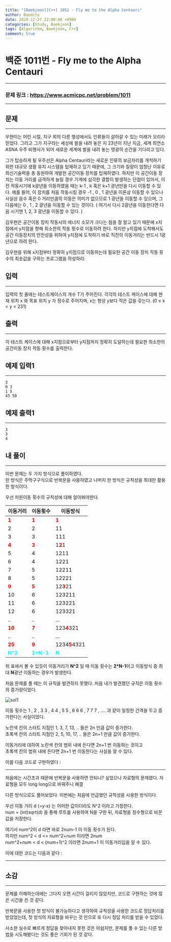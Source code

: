 ```yaml
---
title: "[Baekjoon][C++] 1011 - Fly me to the Alpha Centauri"
author: Bandito
date: 2020-12-27 22:00:00 +0900
categories: [Study, Baekjoon]
tags: [Algorithm, Baekjoon, C++]
comment: true
---
```


# 백준 1011번 - Fly me to the Alpha Centauri
***
### 문제 링크 : <https://www.acmicpc.net/problem/1011>

***

## 문제
***
우현이는 어린 시절, 지구 외의 다른 행성에서도 인류들이 살아갈 수 있는 미래가 오리라 믿었다. 그리고 그가 지구라는 세상에 발을 내려 놓은 지 23년이 지난 지금, 세계 최연소 ASNA 우주 비행사가 되어 새로운 세계에 발을 내려 놓는 영광의 순간을 기다리고 있다.

그가 탑승하게 될 우주선은 Alpha Centauri라는 새로운 인류의 보금자리를 개척하기 위한 대규모 생활 유지 시스템을 탑재하고 있기 때문에, 그 크기와 질량이 엄청난 이유로 최신기술력을 총 동원하여 개발한 공간이동 장치를 탑재하였다. 하지만 이 공간이동 장치는 이동 거리를 급격하게 늘릴 경우 기계에 심각한 결함이 발생하는 단점이 있어서, 이전 작동시기에 k광년을 이동하였을 때는 k-1 , k 혹은 k+1 광년만을 다시 이동할 수 있다. 예를 들어, 이 장치를 처음 작동시킬 경우 -1 , 0 , 1 광년을 이론상 이동할 수 있으나 사실상 음수 혹은 0 거리만큼의 이동은 의미가 없으므로 1 광년을 이동할 수 있으며, 그 다음에는 0 , 1 , 2 광년을 이동할 수 있는 것이다. ( 여기서 다시 2광년을 이동한다면 다음 시기엔 1, 2, 3 광년을 이동할 수 있다. )

김우현은 공간이동 장치 작동시의 에너지 소모가 크다는 점을 잘 알고 있기 때문에 x지점에서 y지점을 향해 최소한의 작동 횟수로 이동하려 한다. 하지만 y지점에 도착해서도 공간 이동장치의 안전성을 위하여 y지점에 도착하기 바로 직전의 이동거리는 반드시 1광년으로 하려 한다.

김우현을 위해 x지점부터 정확히 y지점으로 이동하는데 필요한 공간 이동 장치 작동 횟수의 최솟값을 구하는 프로그램을 작성하라.

## 입력
***
입력의 첫 줄에는 테스트케이스의 개수 T가 주어진다. 각각의 테스트 케이스에 대해 현재 위치 x 와 목표 위치 y 가 정수로 주어지며, x는 항상 y보다 작은 값을 갖는다. (0 ≤ x < y < 231)

## 출력
***
각 테스트 케이스에 대해 x지점으로부터 y지점까지 정확히 도달하는데 필요한 최소한의 공간이동 장치 작동 횟수를 출력한다.

## 예제 입력1
***
```console
3
0 3
1 5
45 50
```

## 예제 출력1
***
```console
3
3
4
```

## 내 풀이
***

이번 문제는 두 가지 방식으로 풀이하였다.    
한 방식은 주먹구구식으로 반복문을 사용하였고
나머지 한 방식은 규칙성을 최대한 활용한 방식이다.

우선 차원이동 횟수의 규칙성에 대해 알아봐야한다.  

|이동거리|이동횟수|이동방식|
|----|----|----------|
|<span style="color:red">**1**</span>|<span style="color:red">**1**</span>|<span style="color:red">**1**</span>|
|2|2|11|
|3|3|111|
|<span style="color:red">**4**</span>|<span style="color:red">**3**</span>|1<span style="color:red">**2**</span>1|
|5|4|1211|
|6|4|1221|
|7|5|12211|
|8|5|12221|
|<span style="color:red">**9**</span>|<span style="color:red">**5**</span>|12<span style="color:red">**3**</span>21|
|10|6|123211|
|11|6|123221|
|12|6|123321|
|..|..|...|
|<span style="color:red">**16**|<span style="color:red">**7**</span>|123<span style="color:red">**4**</span>321|
|..|..|...|
|<span style="color:red">**25**|<span style="color:red">**9**</span>|1234<span style="color:red">**5**</span>4321|
|<span style="color:cyan">**N^2**<span>|<span style="color:cyan">**2*N-1**<span>|<span style="color:cyan">**N**<span>|

위 표에서 볼 수 있듯이 이동거리가 **N^2** 일 때 이동 횟수는 **2*N-1**이고 이동방식 중 최대 **N**광년 이동하는 경우가 발생한다.    

처음 문제를 풀 때는 이 규칙을 발견하지 못했다. 처음 내가 발견했던 규칙은 이동 횟수의 증가량이었다.   

![sol1](https://drive.google.com/uc?export=view&id=1oYV8_Bn3NnWruYba8onZ5ayKx4mIOsSP)

이동 횟수는 1 , 2 , 3 3 , 4 4 , 5 5 , 6 6 6 , 7 7 7 , .... 과 같이 일정한 간격을 두고 증가한다는 사실이었다.     

노란색 칸의 스타트 지점인 1, 3, 7, 13, .. 들은 2n 만큼 값이 증가한다.  
초록색 칸의 스타트 지점인 2, 5, 10, 17, .. 들은 2n+1 만큼 값이 증가한다.    

이동거리에 대하여 노란색 칸의 범위 내에 든다면 2n+1 번 이동하는 것이고    
초록색 칸의 범위 내에 든다면 2n+1 번 이동한다는 사실을 알 수 있다.   

이를 다음 코드로 구현하였다 :  
  
***

<script src="https://gist.github.com/Suppplier/206616ac7aa8ae55cb30a276c7a5e41f.js"></script>

처음에는 시간초과 때문에 반복문을 사용하면 안되나? 싶었으나 자료형의 문제였다. 자료형을 모두 long long으로 바꿔주니 해결   

다른 방식으로도 풀어보았다. 이번에는 처음에 언급했던 규칙성을 사용한 방식이다.

우선 이동 거리 d (=y-x) 는 어떠한 값이더라도 N^2 이라고 가정한다.     
num = (int)sqrt(d) 을 통해 루트를 사용하여 N을 구한 뒤, 자료형을 정수형으로 바꾼 값을 저장한다.   

여기서 num^2이 d 라면 바로 2num-1 이 이동 횟수가 된다.   
하지만 num^2 &lt; d &lt;= num^2+num 이라면 2num    
num^2+num &lt; d &lt; (num+1)^2 이라면 2num+1 이 이동거리임을 알 수 있다.   

이에 대한 코드는 다음과 같다 :    

***

<script src="https://gist.github.com/Suppplier/bb3e373c827ed2cfeb28bc2c651fe32d.js"></script>



## 소감
***

문제를 이해하는데에는 그다지 오랜 시간이 걸리지 않았지만, 코드로 구현하는 것에 많은 시간을 쓴 것 같다.   

반복문을 사용한 첫 방식이 불가능하다고 생각하여 규칙성을 사용한 코드로 정답처리를 받았었는데, 첫 방식의 자료형을 바꾸는 것 만으로 또 다시 정답 처리를 받을 수 있었다.   

사소한 실수로 빠르게 정답을 찾아내지 못한 것은 아쉽지만, 문제를 풀 수 있는 다른 방법을 시도해봤다는 것도 좋은 기회가 된 것 같다.   
